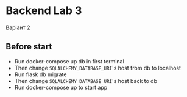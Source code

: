 # Backend Lab 3

Варіант 2

## Before start

* Run docker-compose up db in first terminal
* Then change `SQLALCHEMY_DATABASE_URI`'s host from db to localhost
* Run flask db migrate
* Then change `SQLALCHEMY_DATABASE_URI`'s host back to db
* Run docker-compose up to start app